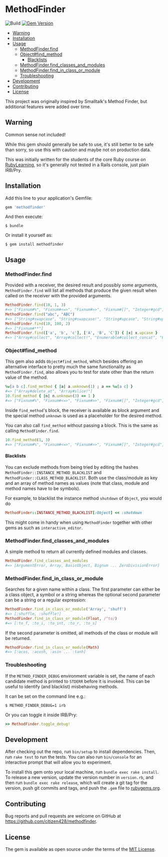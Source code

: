 # MethodFinder

![Build](https://github.com/citizen428/methodfinder/workflows/Build/badge.svg)
[![Gem Version](https://img.shields.io/gem/v/methodfinder.svg)](https://rubygems.org/gems/methodfinder)

<!-- START doctoc generated TOC please keep comment here to allow auto update -->
<!-- DON'T EDIT THIS SECTION, INSTEAD RE-RUN doctoc TO UPDATE -->

- [Warning](#warning)
- [Installation](#installation)
- [Usage](#usage)
  - [MethodFinder.find](#methodfinderfind)
  - [Object#find_method](#objectfind_method)
    - [Blacklists](#blacklists)
  - [MethodFinder.find_classes_and_modules](#methodfinderfind_classes_and_modules)
  - [MethodFinder.find_in_class_or_module](#methodfinderfind_in_class_or_module)
  - [Troubleshooting](#troubleshooting)
- [Development](#development)
- [Contributing](#contributing)
- [License](#license)

<!-- END doctoc generated TOC please keep comment here to allow auto update -->

This project was originally inspired by Smalltalk's Method Finder, but
additional features were added over time.

## Warning

Common sense not included!

While this gem should generally be safe to use, it's still better to be safe
than sorry, so use this with caution and maybe not on production data.

This was initially written for the students of the core Ruby course on
[RubyLearning](http://rubylearning.org), so it's generally not tested in a Rails
console, just plain IRB/Pry.

## Installation

Add this line to your application's Gemfile:

```ruby
gem 'methodfinder'
```

And then execute:

    $ bundle

Or install it yourself as:

    $ gem install methodfinder

## Usage

### MethodFinder.find

Provided with a receiver, the desired result and possibly some arguments,
`MethodFinder.find` will list all methods that produce the given result when
called on the receiver with the provided arguments.

```ruby
MethodFinder.find(10, 1, 3)
#=> ["Fixnum#%", "Fixnum#<=>", "Fixnum#>>", "Fixnum#[]", "Integer#gcd", "Fixnum#modulo", "Numeric#remainder"]
MethodFinder.find("abc", "ABC")
#=> ["String#swapcase", "String#swapcase!", "String#upcase", "String#upcase!"]
MethodFinder.find(10, 100, 2)
#=> ["Fixnum#**"]
MethodFinder.find(['a', 'b', 'c'], ['A', 'B', 'C']) { |x| x.upcase }
#=> ["Array#collect", "Array#collect!", "Enumerable#collect_concat", "Enumerable#flat_map", "Array#map", "Array#map!"]
```

### Object#find_method

This gem also adds `Object#find_method`, which besides offering an alternative
interface to pretty much the same functionality as `MethodFinder.find`, also
allows you to test for state other than the return value of the method.

```ruby
%w[a b c].find_method { |a| a.unknown(1) ; a == %w[a c] }
#=> ["Array#delete_at", "Array#slice!"]
10.find_method { |n| n.unknown(3) == 1 }
#=> ["Fixnum#%", "Fixnum#<=>", "Fixnum#>>", "Fixnum#[]", "Integer#gcd", "Fixnum#modulo", "Numeric#remainder"]
```

Inside `find_method`'s block, the receiver is available as block argument and
the special method `unknown` is used as a placeholder for the desired method.

You can also call `find_method` without passing a block. This is the same as
calling `MethodFinder.find`.

```ruby
10.find_method(1, 3)
#=> ["Fixnum#%", "Fixnum#<=>", "Fixnum#>>", "Fixnum#[]", "Integer#gcd", "Fixnum#modulo", "Numeric#remainder"]
```

#### Blacklists

You can exclude methods from being tried by editing the hashes
`MethodFinder::INSTANCE_METHOD_BLACKLIST` and
`MethodFinder::CLASS_METHOD_BLACKLIST`. Both use the class/module as key and
an array of method names as values (note that class, module and method names
have to be symbols).

For example, to blacklist the instance method `shutdown` of `Object`, you
would do

```ruby
MethodFinder::INSTANCE_METHOD_BLACKLIST[:Object] << :shutdown
```

This might come in handy when using `MethodFinder` together with other gems as
such as `interactive_editor`.

### MethodFinder.find_classes_and_modules

A simple method to return all currently defined modules and classes.

```ruby
MethodFinder.find_classes_and_modules
#=> [ArgumentError, Array, BasicObject, Bignum ... ZeroDivisionError]
```

### MethodFinder.find_in_class_or_module

Searches for a given name within a class. The first parameter can either be a
class object, a symbol or a string whereas the optional second parameter can
be a string or a regular expression:

```ruby
MethodFinder.find_in_class_or_module('Array', 'shuff')
#=> [:shuffle, :shuffle!]
MethodFinder.find_in_class_or_module(Float, /^to/)
#=> [:to_f, :to_i, :to_int, :to_r, :to_s]
```

If the second parameter is omitted, all methods of the class or module will be
returned.

```ruby
MethodFinder.find_in_class_or_module(Math)
#=> [:acos, :acosh, :asin ... :tanh]
```

### Troubleshooting

If the `METHOD_FINDER_DEBUG` environment variable is set, the name of each
candidate method is printed to `STDERR` before it is invoked. This can be useful
to identify (and blacklist) misbehaving methods.

It can be set on the command line e.g.:

```
$ METHOD_FINDER_DEBUG=1 irb
```

Or you can toggle it inside IRB/Pry:

```ruby
>> MethodFinder.toggle_debug!
```

## Development

After checking out the repo, run `bin/setup` to install dependencies. Then, run `rake test` to run the tests. You can also run `bin/console` for an interactive prompt that will allow you to experiment.

To install this gem onto your local machine, run `bundle exec rake install`. To release a new version, update the version number in `version.rb`, and then run `bundle exec rake release`, which will create a git tag for the version, push git commits and tags, and push the `.gem` file to [rubygems.org](https://rubygems.org).

## Contributing

Bug reports and pull requests are welcome on GitHub at https://github.com/citizen428/methodfinder.

## License

The gem is available as open source under the terms of the [MIT License](https://opensource.org/licenses/MIT).
